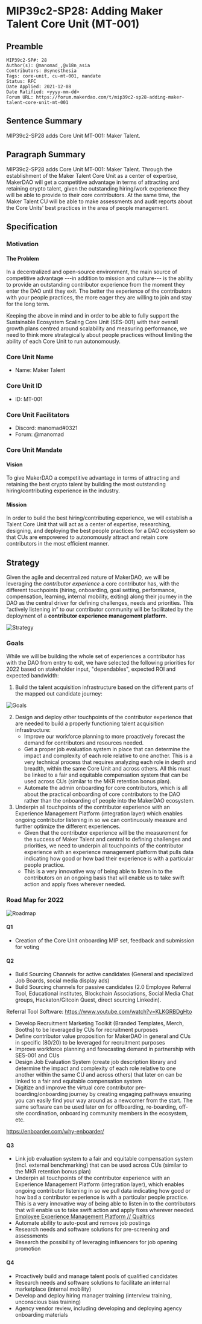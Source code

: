 # MIP39c2-SP28: Adding Maker Talent Core Unit (MT-001)

## Preamble

```
MIP39c2-SP#: 28
Author(s): @manomad_,@v18n_asia
Contributors: @synesthesia
Tags: core-unit, cu-mt-001, mandate
Status: RFC
Date Applied: 2021-12-08
Date Ratified: <yyyy-mm-dd>
Forum URL: https://forum.makerdao.com/t/mip39c2-sp28-adding-maker-talent-core-unit-mt-001
```

## Sentence Summary

MIP39c2-SP28 adds Core Unit MT-001: Maker Talent.

## Paragraph Summary

MIP39c2-SP28 adds Core Unit MT-001: Maker Talent. Through the establishment of the Maker Talent Core Unit as a center of expertise, MakerDAO will get a competitive advantage in terms of attracting and retaining crypto talent, given the outstanding hiring/work experience they will be able to provide to their core contributors. At the same time, the Maker Talent CU will be able to make assessments and audit reports about the Core Units' best practices in the area of people management.

## Specification

### Motivation

#### The Problem

In a decentralized and open-source environment, the main source of competitive advantage ---in addition to mission and culture--- is the ability to provide an outstanding contributor experience from the moment they enter the DAO until they exit. The better the experience of the contributors with your people practices, the more eager they are willing to join and stay for the long term.

Keeping the above in mind and in order to be able to fully support the Sustainable Ecosystem Scaling Core Unit (SES-001) with their overall growth plans centred around scalability and measuring performance, we need to think more strategically about people practices without limiting the ability of each Core Unit to run autonomously.

### Core Unit Name

- Name: Maker Talent

### Core Unit ID

- ID: MT-001

### Core Unit Facilitators

- Discord: manomad#0321
- Forum: @manomad

### Core Unit Mandate

#### Vision

To give MakerDAO a competitive advantage in terms of attracting and retaining the best crypto talent by building the most outstanding hiring/contributing experience in the industry.

#### Mission

In order to build the best hiring/contributing experience, we will establish a Talent Core Unit that will act as a center of expertise, researching, designing, and deploying the best people practices for a DAO ecosystem so that CUs are empowered to autonomously attract and retain core contributors in the most efficient manner.

## Strategy

Given the agile and decentralized nature of MakerDAO, we will be leveraging the *contributor experience* a core contributor has, with the different touchpoints (hiring, onboarding, goal setting, performance, compensation, learning, internal mobility, exiting) along their journey in the DAO as the central driver for defining challenges, needs and priorities. This “actively listening in” to our contributor community will be facilitated by the deployment of a **contributor experience management platform.**

![Strategy](https://github.com/makerdao/mips/blob/master/MIP39/MIP39c2-Subproposals/supporting_materials/MIP39c2-SP28/Strategy.png)

### Goals

While we will be building the whole set of experiences a contributor has with the DAO from entry to exit, we have selected the following priorities for 2022 based on stakeholder input, "dependables", expected ROI and expected bandwidth:

1. Build the talent acquisition infrastructure based on the different parts of the mapped out candidate journey:

![Goals](https://github.com/makerdao/mips/blob/master/MIP39/MIP39c2-Subproposals/supporting_materials/MIP39c2-SP28/Goals.png)

2. Design and deploy other touchpoints of the contributor experience that are needed to build a properly functioning talent acquisition infrastructure:
    - Improve our workforce planning to more proactively forecast the demand for contributors and resources needed.
    - Get a proper job evaluation system in place that can determine the impact and complexity of each role relative to one another. This is a very technical process that requires analyzing each role in depth and breadth, within the same Core Unit and across others. All this must be linked to a fair and equitable compensation system that can be used across CUs (similar to the MKR retention bonus plan).
    - Automate the admin onboarding for core contributors, which is all about the practical onboarding of core contributors to the DAO rather than the onboarding of people into the MakerDAO ecosystem.
3. Underpin all touchpoints of the contributor experience with an Experience Management Platform (integration layer) which enables ongoing contributor listening in so we can continuously measure and further optimize the different experiences.
    - Given that the contributor experience will be the measurement for the success of Maker Talent and central to defining challenges and priorities, we need to underpin all touchpoints of the contributor experience with an experience management platform that pulls data indicating how good or how bad their experience is with a particular people practice.
    - This is a very innovative way of being able to listen in to the contributors on an ongoing basis that will enable us to take swift action and apply fixes wherever needed.

### Road Map for 2022

![Roadmap](https://github.com/makerdao/mips/blob/master/MIP39/MIP39c2-Subproposals/supporting_materials/MIP39c2-SP28/Roadmap.png)

#### Q1

- Creation of the Core Unit onboarding MIP set, feedback and submission for voting

#### Q2

- Build Sourcing Channels for active candidates (General and specialized Job Boards, social media display ads)
- Build Sourcing channels for passive candidates (2.0 Employee Referral Tool, Educational institutes, Blockchain Associations, Social Media Chat groups, Hackaton/Gitcoin Quest, direct sourcing Linkedin).

Referral Tool Software: https://www.youtube.com/watch?v=KLKGRBDgHto

-  Develop Recruitment Marketing Toolkit (Branded Templates, Merch, Booths) to be leveraged by CUs for recruitment purposes
-  Define contributor value proposition for MakerDAO in general and CUs in specific (80/20) to be leveraged for recruitment purposes
-  Improve workforce planning and forecasting demand in partnership with SES-001 and CUs
-  Design Job Evaluation System (create job description library and determine the impact and complexity of each role relative to one another within the same CU and across others) that later on can be linked to a fair and equitable compensation system
- Digitize and improve the virtual core contributor pre-boarding/onboarding journey by creating engaging pathways ensuring you can easily find your way around as a newcomer from the start. The same software can be used later on for offboarding, re-boarding, off-site coordination, onboarding community members in the ecosystem, etc.

https://enboarder.com/why-enboarder/

#### Q3

* Link job evaluation system to a fair and equitable compensation system (incl. external benchmarking) that can be used across CUs (similar to the MKR retention bonus plan)
* Underpin all touchpoints of the contributor experience with an Experience Management Platform (integration layer), which enables ongoing contributor listening in so we pull data indicating how good or how bad a contributor experience is with a particular people practice. This is a very innovative way of being able to listen in to the contributors that will enable us to take swift action and apply fixes wherever needed. [Employee Experience Management Platform // Qualtrics](https://www.qualtrics.com/employee-experience/)
* Automate ability to auto-post and remove job postings
* Research needs and software solutions for pre-screening and assessments
* Research the possibility of leveraging influencers for job opening promotion

#### Q4

* Proactively build and manage talent pools of qualified candidates
* Research needs and software solutions to facilitate an internal marketplace (internal mobility)
* Develop and deploy hiring manager training (interview training, unconscious bias training)
* Agency vendor review, including developing and deploying agency onboarding materials
